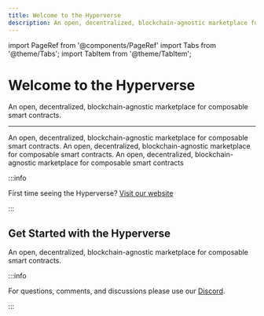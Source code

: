```yaml
---
title: Welcome to the Hyperverse
description: An open, decentralized, blockchain-agnostic marketplace for composable smart contracts
---
```


import PageRef from '@components/PageRef'
import Tabs from '@theme/Tabs';
import TabItem from '@theme/TabItem';

# Welcome to the Hyperverse

An open, decentralized, blockchain-agnostic marketplace for composable smart contracts.

---

An open, decentralized, blockchain-agnostic marketplace for composable smart contracts. An open, decentralized, blockchain-agnostic marketplace for composable smart contracts. An open, decentralized, blockchain-agnostic marketplace for composable smart contracts

<PageRef url="/basics/quickstart" pageName="Quickstart" />

:::info

First time seeing the Hyperverse? [Visit our website](https://www.decentology.com/)

:::

## Get Started with the Hyperverse

An open, decentralized, blockchain-agnostic marketplace for composable smart contracts.

<PageRef url="/basics/how-it-works" pageName="How it Works" />
<PageRef url="/basics/key-concepts" pageName="Key Concepts" />
<PageRef url="/basics/community" pageName="Community" />
<PageRef url="/basics/glossary" pageName="Glossary" />
<PageRef url="/faq" pageName="FAQ" />

:::info

For questions, comments, and discussions please use our [Discord](https://discord.com/invite/uqecGxg).

:::
